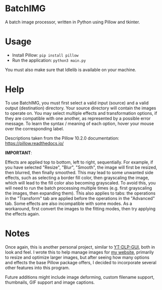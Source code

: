 # BatchIMG
A batch image processor, written in Python using Pillow and tkinter.

# Usage
- Install Pillow: `pip install pillow`
- Run the application: `python3 main.py`

You must also make sure that Idlelib is available on your machine.

# Help
To use BatchIMG, you must first select a valid input (source) and a valid output (destination) directory. Your source directory will contain the images to operate on. You may select multiple effects and transformation options, if they are compatible with one another, as represented by a possible error message. To learn the syntax / meaning of each option, hover your mouse over the corresponding label.

Descriptions taken from the Pillow 10.2.0 documentation: https://pillow.readthedocs.io/

**IMPORTANT**:

Effects are applied top to bottom, left to right, sequentially. For example, if you have selected "Resize", "Blur", "Smooth", the image will first be resized, then blurred, then finally smoothed. This may lead to some unwanted side effects, such as selecting a border fill color, then grayscaling the image, which will lead to the fill color also becoming grayscaled. To avoid this, you will need to run the batch processing multiple times (e.g. first grayscaling the images, then expanding them). This also applies to tabs: the operations in the "Transform" tab are applied before the operations in the "Advanced" tab. Some effects are also incompatible with some modes. As a workaround, first convert the images to the fitting modes, then try applying the effects again.

# Notes
Once again, this is another personal project, similar to [YT-DLP-GUI](https://github.com/FlamingLeo/yt-dlp-gui), both in look and feel. I wrote this to help manage images for [my website](https://home.in.tum.de/~scfl/), primarily to resize and optimize larger images, but after seeing how many options and effects the base Pillow package offers, I decided to incorporate several other features into this program.

Future additions might include image deforming, custom filename support, thumbnails, GIF support and image captions.

